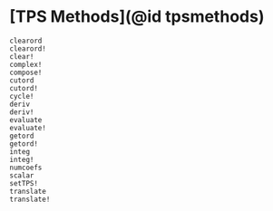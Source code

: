 # [TPS Methods](@id tpsmethods)
```@docs
clearord
clearord!
clear!
complex!
compose!
cutord
cutord!
cycle!
deriv
deriv!
evaluate
evaluate!
getord
getord!
integ
integ!
numcoefs
scalar
setTPS!
translate
translate!
```